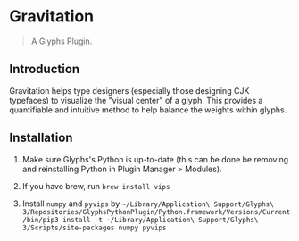 # Gravitation

> A Glyphs Plugin.


## Introduction

Gravitation helps type designers (especially those designing CJK typefaces) to visualize the "visual center" of a glyph. This provides a quantifiable and intuitive method to help balance the weights within glyphs.


## Installation

1. Make sure Glyphs's Python is up-to-date (this can be done be removing and reinstalling Python in Plugin Manager > Modules).

2. If you have brew, run
```brew install vips```

3. Install `numpy` and `pyvips` by
```~/Library/Application\ Support/Glyphs\ 3/Repositories/GlyphsPythonPlugin/Python.framework/Versions/Current/bin/pip3 install -t ~/Library/Application\ Support/Glyphs\ 3/Scripts/site-packages numpy pyvips```
